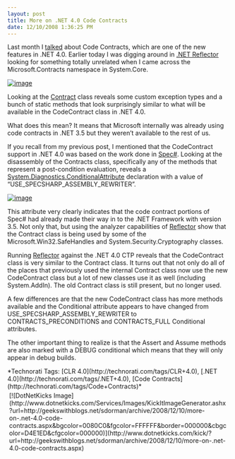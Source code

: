 ```yaml
---
layout: post
title: More on .NET 4.0 Code Contracts
date: 12/10/2008 1:36:25 PM
---
```


Last month I [talked](http://geekswithblogs.net/sdorman/archive/2008/11/07/clr-4.0-code-contracts.aspx) about Code Contracts, which are one of the new features in .NET 4.0. Earlier today I was digging around in [.NET Reflector](http://www.red-gate.com/products/reflector/ "Reflector for .NET") looking for something totally unrelated when I came across the Microsoft.Contracts namespace in System.Core.

[![image](http://gwb.blob.core.windows.net/sdorman/WindowsLiveWriter/Moreon.NET4.0CodeContracts_1285D/image_thumb_1.png "image")](http://gwb.blob.core.windows.net/sdorman/WindowsLiveWriter/Moreon.NET4.0CodeContracts_1285D/image_4.png) 

Looking at the [Contract](code://System.Core:3.5.0.0:b77a5c561934e089/Microsoft.Contracts.Contract) class reveals some custom exception types and a bunch of static methods that look surprisingly similar to what will be available in the CodeContract class in .NET 4.0.

What does this mean? It means that Microsoft internally was already using code contracts in .NET 3.5 but they weren’t available to the rest of us. 

If you recall from my previous post, I mentioned that the CodeContract support in .NET 4.0 was based on the work done in [Spec#](http://research.microsoft.com/SpecSharp/). Looking at the disassembly of the Contracts class, specifically any of the methods that represent a post-condition evaluation, reveals a [System.Diagnostics.ConditionalAttribute](http://msdn2.microsoft.com/y5dw26w3.aspx "ConditionalAttribute Class") declaration with a value of “USE_SPECSHARP_ASSEMBLY_REWRITER”. 

[![image](http://gwb.blob.core.windows.net/sdorman/WindowsLiveWriter/Moreon.NET4.0CodeContracts_1285D/image_thumb_2.png "image")](http://gwb.blob.core.windows.net/sdorman/WindowsLiveWriter/Moreon.NET4.0CodeContracts_1285D/image_6.png) 

This attribute very clearly indicates that the code contract portions of Spec# had already made their way in to the .NET Framework with version 3.5. Not only that, but using the analyzer capabilities of [Reflector](http://www.red-gate.com/products/reflector/ "Reflector for .NET") show that the Contract class is being used by some of the Microsoft.Win32.SafeHandles and System.Security.Cryptography classes. 

Running [Reflector](http://www.aisto.com/roeder/dotnet/ "Reflector for .NET") against the .NET 4.0 CTP reveals that the CodeContract class is very similar to the Contract class. It turns out that not only do all of the places that previously used the internal Contract class now use the new CodeContract class but a lot of new classes use it as well (including System.AddIn). The old Contract class is still present, but no longer used.

A few differences are that the new CodeContract class has more methods available and the Conditional attribute appears to have changed from USE_SPECSHARP_ASSEMBLY_REWRITER to CONTRACTS_PRECONDITIONS and CONTRACTS_FULL Conditional attributes. 

The other important thing to realize is that the Assert and Assume methods are also marked with a DEBUG conditional which means that they will only appear in debug builds.

<div style="padding-bottom: 0px; margin: 0px; padding-left: 0px; padding-right: 0px; display: inline; float: none; padding-top: 0px" id="scid:0767317B-992E-4b12-91E0-4F059A8CECA8:1cd42eab-eebf-4a2c-a191-ea799e05e5ec" class="wlWriterSmartContent">*Technorati Tags: [CLR 4.0](http://technorati.com/tags/CLR+4.0), [.NET 4.0](http://technorati.com/tags/.NET+4.0), [Code Contracts](http://technorati.com/tags/Code+Contracts)*</div><div class="wlWriterHeaderFooter" style="text-align:left; margin:0px; padding:4px 4px 4px 4px;">[![DotNetKicks Image](http://www.dotnetkicks.com/Services/Images/KickItImageGenerator.ashx?url=http://geekswithblogs.net/sdorman/archive/2008/12/10/more-on-.net-4.0-code-contracts.aspx&bgcolor=0080C0&fgcolor=FFFFFF&border=000000&cbgcolor=D4E1ED&cfgcolor=000000)](http://www.dotnetkicks.com/kick/?url=http://geekswithblogs.net/sdorman/archive/2008/12/10/more-on-.net-4.0-code-contracts.aspx)</div>
